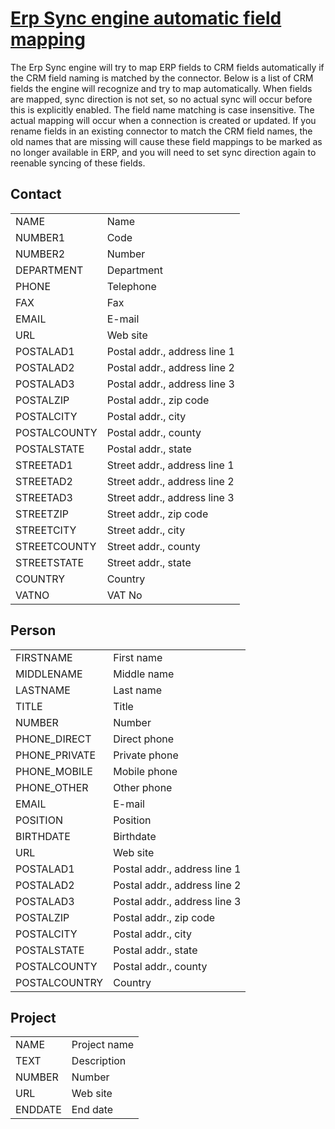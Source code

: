 <properties date="2016-05-10"
SortOrder="7"
/>

[Erp Sync engine automatic field mapping]()
========================================================

The Erp Sync engine will try to map ERP fields to CRM fields automatically if the CRM field naming is matched by the connector. Below is a list of CRM fields the engine will recognize and try to map automatically. When fields are mapped, sync direction is not set, so no actual sync will occur before this is explicitly enabled. The field name matching is case insensitive. The actual mapping will occur when a connection is created or updated. If you rename fields in an existing connector to match the CRM field names, the old names that are missing will cause these field mappings to be marked as no longer available in ERP, and you will need to set sync direction again to reenable syncing of these fields.

Contact
-------

|              |                              |
|--------------|------------------------------|
| NAME         | Name                         |
| NUMBER1      | Code                         |
| NUMBER2      | Number                       |
| DEPARTMENT   | Department                   |
| PHONE        | Telephone                    |
| FAX          | Fax                          |
| EMAIL        | E-mail                       |
| URL          | Web site                     |
| POSTALAD1    | Postal addr., address line 1 |
| POSTALAD2    | Postal addr., address line 2 |
| POSTALAD3    | Postal addr., address line 3 |
| POSTALZIP    | Postal addr., zip code       |
| POSTALCITY   | Postal addr., city           |
| POSTALCOUNTY | Postal addr., county         |
| POSTALSTATE  | Postal addr., state          |
| STREETAD1    | Street addr., address line 1 |
| STREETAD2    | Street addr., address line 2 |
| STREETAD3    | Street addr., address line 3 |
| STREETZIP    | Street addr., zip code       |
| STREETCITY   | Street addr., city           |
| STREETCOUNTY | Street addr., county         |
| STREETSTATE  | Street addr., state          |
| COUNTRY      | Country                      |
| VATNO        | VAT No                       |

Person
------

|                |                              |
|----------------|------------------------------|
| FIRSTNAME      | First name                   |
| MIDDLENAME     | Middle name                  |
| LASTNAME       | Last name                    |
| TITLE          | Title                        |
| NUMBER         | Number                       |
| PHONE\_DIRECT  | Direct phone                 |
| PHONE\_PRIVATE | Private phone                |
| PHONE\_MOBILE  | Mobile phone                 |
| PHONE\_OTHER   | Other phone                  |
| EMAIL          | E-mail                       |
| POSITION       | Position                     |
| BIRTHDATE      | Birthdate                    |
| URL            | Web site                     |
| POSTALAD1      | Postal addr., address line 1 |
| POSTALAD2      | Postal addr., address line 2 |
| POSTALAD3      | Postal addr., address line 3 |
| POSTALZIP      | Postal addr., zip code       |
| POSTALCITY     | Postal addr., city           |
| POSTALSTATE    | Postal addr., state          |
| POSTALCOUNTY   | Postal addr., county         |
| POSTALCOUNTRY  | Country                      |

Project
-------

|         |              |
|---------|--------------|
| NAME    | Project name |
| TEXT    | Description  |
| NUMBER  | Number       |
| URL     | Web site     |
| ENDDATE | End date     |
